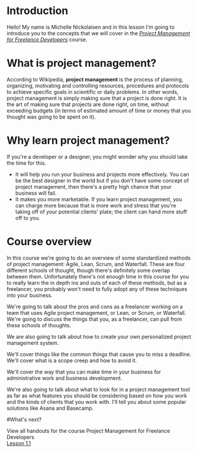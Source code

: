 
# Introduction


Hello! My name is Michelle Nickolaisen and in this lesson I'm going to introduce you to the concepts that we will cover in the [*Project Management for Freelance Developers*](https://www.sitepoint.com/premium/courses/project-management-for-freelance-developers-2899) course.

# What is project management?

According to Wikipedia, **project management** is the process of planning, organizing, motivating and controlling resources, procedures and protocols to achieve specific goals in scientific or daily problems. In other words, project management is simply making sure that a project is done right. It is the art of making sure that projects are done right, on time, without exceeding budgets (in terms of estimated amount of time or money that you thought was going to be spent on it).

# Why learn project management?

If you're a developer or a designer, you might wonder why you should take the time for this.

* It will help you run your business and projects more effectively. You can be the best designer in the world but if you don't have some concept of project management, then there's a pretty high chance that your business will fail.
* It makes you more marketable. If you learn project management, you can charge more because that is more work and stress that you're taking off of your potential clients' plate; the client can hand more stuff off to you.

# Course overview

In this course we're going to do an overview of some standardized methods of project management: Agile, Lean, Scrum, and Waterfall. These are four different schools of thought, though there's definitely some overlap between them. Unfortunately there's not enough time in this course for you to really learn the in depth ins and outs of each of these methods, but as a freelancer, you probably won't need to fully adopt any of these techniques into your business.

We're going to talk about the pros and cons as a freelancer working on a team that uses Agile project management, or Lean, or Scrum, or Waterfall. We're going to discuss the things that you, as a freelancer, can pull from these schools of thoughts.

We are also going to talk about how to create your own personalized project management system.

We'll cover things like the common things that cause you to miss a deadline. We'll cover what is a scope creep and how to avoid it.

We'll cover the way that you can make time in your business for administrative work and business development.

We're also going to talk about what to look for in a project management tool as far as what features you should be considering based on how you work and the kinds of clients that you work with. I'll tell you about some popular solutions like Asana and Basecamp.

#What's next?

View all handouts for the course Project Management for Freelance Developers  
[Lesson 1.1](https://github.com/learnable-content/project-management-for-freelancer-developers/tree/lesson1.1) 
